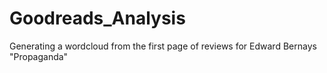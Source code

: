 # Goodreads_Analysis
Generating a wordcloud from the first page of reviews for Edward Bernays "Propaganda"
